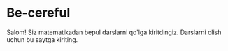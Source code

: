 # Be-cereful
Salom! Siz matematikadan bepul darslarni qo'lga kiritdingiz. Darslarni olish uchun bu saytga kiriting.
